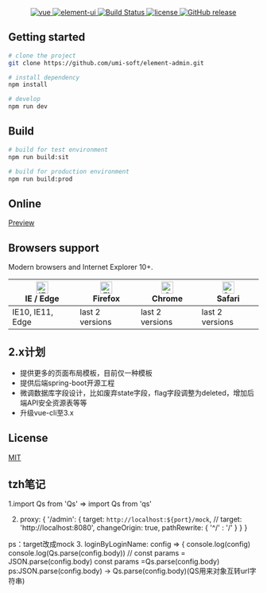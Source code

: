 <p align="center">
  <a href="https://github.com/vuejs/vue">
    <img src="https://img.shields.io/badge/vue-2.5.17-brightgreen.svg" alt="vue">
  </a>
  <a href="https://github.com/ElemeFE/element">
    <img src="https://img.shields.io/badge/element--ui-2.4.6-brightgreen.svg" alt="element-ui">
  </a>
  <a href="https://travis-ci.org/umi-soft/element-admin" rel="nofollow">
    <img src="https://travis-ci.org/umi-soft/element-admin.svg?branch=master" alt="Build Status">
  </a>
  <a href="https://github.com/umi-soft/element-admin/blob/master/LICENSE">
    <img src="https://img.shields.io/github/license/mashape/apistatus.svg" alt="license">
  </a>
  <a href="https://github.com/umi-soft/element-admin/releases">
    <img src="https://img.shields.io/github/release/umi-soft/element-admin.svg" alt="GitHub release">
  </a>
</p>

## Getting started

```bash
# clone the project
git clone https://github.com/umi-soft/element-admin.git

# install dependency
npm install

# develop
npm run dev
```

## Build

```bash
# build for test environment
npm run build:sit

# build for production environment
npm run build:prod
```

## Online
[Preview](http://umi-soft.github.io/element-admin)

## Browsers support

Modern browsers and Internet Explorer 10+.

| [<img src="https://raw.githubusercontent.com/alrra/browser-logos/master/src/edge/edge_48x48.png" alt="IE / Edge" width="24px" height="24px" />](http://godban.github.io/browsers-support-badges/)</br>IE / Edge | [<img src="https://raw.githubusercontent.com/alrra/browser-logos/master/src/firefox/firefox_48x48.png" alt="Firefox" width="24px" height="24px" />](http://godban.github.io/browsers-support-badges/)</br>Firefox | [<img src="https://raw.githubusercontent.com/alrra/browser-logos/master/src/chrome/chrome_48x48.png" alt="Chrome" width="24px" height="24px" />](http://godban.github.io/browsers-support-badges/)</br>Chrome | [<img src="https://raw.githubusercontent.com/alrra/browser-logos/master/src/safari/safari_48x48.png" alt="Safari" width="24px" height="24px" />](http://godban.github.io/browsers-support-badges/)</br>Safari |
| --------- | --------- | --------- | --------- |
| IE10, IE11, Edge| last 2 versions| last 2 versions| last 2 versions

## 2.x计划

- 提供更多的页面布局模板，目前仅一种模板
- 提供后端spring-boot开源工程
- 微调数据库字段设计，比如废弃state字段，flag字段调整为deleted，增加后端API安全资源表等等
- 升级vue-cli至3.x

## License

[MIT](https://github.com/umi-soft/element-admin/blob/master/LICENSE)


## tzh笔记
1.import Qs from 'Qs'  => import Qs from 'qs'

2. proxy: {
      '/admin': {
        target: `http://localhost:${port}/mock`,
        // target: 'http://localhost:8080',
        changeOrigin: true,
        pathRewrite: {
          '^/' : '/'
        }
      }
    }
    
  ps：target改成mock
3.  loginByLoginName: config => {
    console.log(config)
    console.log(Qs.parse(config.body))
    // const params = JSON.parse(config.body)
    const params =Qs.parse(config.body)
    ps:JSON.parse(config.body) -> Qs.parse(config.body)(QS用来对象互转url字符串)


